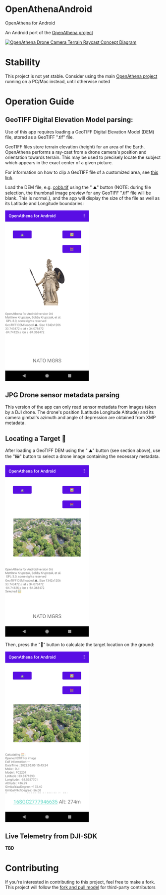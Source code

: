 # OpenAthenaAndroid
OpenAthena for Android

An Android port of the [OpenAthena project](http://OpenAthena.com)

<a href="https://github.com/mkrupczak3/OpenAthena"><img width="540" alt="OpenAthena Drone Camera Terrain Raycast Concept Diagram" src="https://github.com/mkrupczak3/OpenAthena/raw/main/assets/OpenAthena_Concept_Diagram.png"></a>

# Stability
This project is not yet stable. Consider using the main [OpenAthena project](http://OpenAthena.com) running on a PC/Mac instead, until otherwise noted

# Operation Guide

## GeoTIFF Digital Elevation Model parsing:

Use of this app requires loading a GeoTIFF Digital Elevation Model (DEM) file, stored as a GeoTIFF ".tif" file.

GeoTIFF files store terrain elevation (height) for an area of the Earth. OpenAthena performs a ray-cast from a drone camera's position and orientation towards terrain. This may be used to precisely locate the subject which appears in the exact center of a given picture.

For information on how to clip a GeoTIFF file of a customized area, see [this link](https://github.com/mkrupczak3/OpenAthena/blob/main/EIO_fetch_geotiff_example.md).

Load the DEM file, e.g. [cobb.tif](https://github.com/mkrupczak3/OpenAthena/raw/main/src/cobb.tif) using the " ⛰" button (NOTE: during file selection, the thumbnail  image preview for any GeoTIFF ".tif" file will be blank. This is normal.), and the app will display the size of the file as well as its Latitude and Longitude boundaries:


<img width="270" alt="OpenAthena Android GeoTIFF DEM loading demo using cobb.tif" src="./assets/cobb_tif_DEM_Loading_Demo.png">


## JPG Drone sensor metadata parsing

This version of the app can only read sensor metadata from images taken by a DJI drone. The drone's position (Latitude Longitude Altitude) and its camera gimbal's azimuth and angle of depression are obtained from XMP metadata.

## Locating a Target 🎯

After loading a GeoTIFF DEM using the " ⛰" button (see section above), use the "🖼" button to select a drone image containing the necessary metadata.

<img width="270" alt="OpenAthena Android Image Selection demo using DJI_0419.JPG" src="./assets/DJI_0419_Image_Selection_Demo.png">

Then, press the "🧮" button to calculate the target location on the ground:

<img width="270" alt="OpenAthena Android Target Calculation demo using cobb.tif and DJI_0419.JPG" src="./assets/DJI_0419_Target_Res_Demo.png">


## Live Telemetry from DJI-SDK

**TBD**

# Contributing

If you're interested in contributing to this project, feel free to make a fork. This project will
follow the [fork and pull model](https://reflectoring.io/github-fork-and-pull/) for third-party contributors